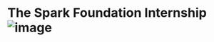 # The Spark Foundation Internship![image](https://user-images.githubusercontent.com/51997942/116872812-33119800-ac34-11eb-8917-f12ee05860ef.png)
